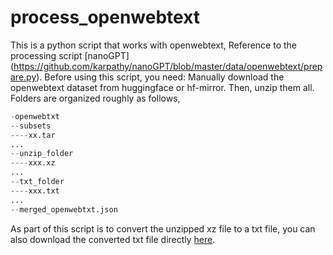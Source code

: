 # process_openwebtext
This is a python script that works with openwebtext, Reference to the processing script [nanoGPT] (https://github.com/karpathy/nanoGPT/blob/master/data/openwebtext/prepare.py).
Before using this script, you need:
Manually download the openwebtext dataset from huggingface or hf-mirror. Then, unzip them all.
Folders are organized roughly as follows,
```python
-openwebtxt
--subsets
----xx.tar
...
--unzip_folder
----xxx.xz
...
--txt_folder
----xxx.txt
...
--merged_openwebtxt.json
```
As part of this script is to convert the unzipped xz file to a txt file, you can also download the converted txt file directly [here](https://mega.nz/folder/EZZD0YwJ#9_PlEQzdMVLaNdKv_ICNVQ/folder/cc4RgQQZ).


